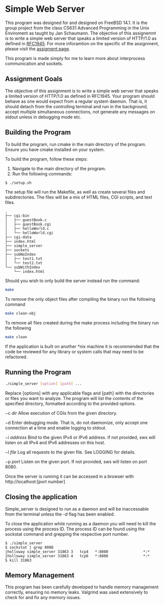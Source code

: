 # Simple Web Server
This program was designed for and designed on FreeBSD 14.1. It is the group project from the class CS631 Advanced Programming in the Unix Enviroment as taught by Jan Schaumann.
The objective of this assignemnt is to write a simple web server that speaks a limited version of HTTP/1.0 as defined in [RFC1945](https://www.rfc-editor.org/rfc/rfc1945.html). For more inforamtion on the specific of the assignment, please visit the [assigment page](https://stevens.netmeister.org/631/f23-group-project.html).

This program is made simply for me to learn more about interprocess communication and sockets.

## Assignment Goals
The objective of this assignment is to write a simple web server that speaks a limited version of HTTP/1.0 as defined in RFC1945.
Your program should behave as one would expect from a regular system daemon. That is, it should detach from the controlling terminal and run in the background, accept multiple simultaneous connections, not generate any messages on stdout unless in debugging mode etc.


## Building the Program
To build the program, run cmake in the main directory of the program. Ensure you have cmake installed on your system.

To build the program, follow these steps:

1. Navigate to the main directory of the program.
2. Run the following commands:
```sh
$ ./setup.sh
```

The setup file will run the Makefile, as well as create several files and subdirectories. The files will be a mix of HTML files, CGI scripts, and text files.
```
.
├── cgi-bin
│   ├── guestBook.c
│   ├── guestBook.cgi
│   ├── helloWorld.c
│   └── helloWorld.cgi
├── cgi-data
├── index.html
├── simple_server
├── sockets
├── subNoIndex
│   ├── test1.txt
│   └── test2.txt
└── subWithIndex
    └── index.html
```


Should you wish to only build the server instead run the command:
```sh
make
```
To remove the only object files after compiling the binary run the following command
```sh
make clean-obj
```

To remove all files created during the make process including the binary run the following
```sh
make clean
```

If the application is built on another *nix machine it is recommended that the code be reviewed for any library or system calls that may need to be refactored.

## Running the Program

```sh
./simple_server [option] [path] ...
```

Replace [options] with any applicable flags and [path] with the directories or files you want to analyze. The program will list the contents of the specified directory, formatted according to the provided options.

−c *dir* Allow execution of CGIs from the given directory. 

−d Enter debugging mode. That is, do not daemonize, only accept one connection at a time
and enable logging to stdout.

−i *address* Bind to the given IPv4 or IPv6 address. If not provided, sws will listen on all IPv4 and
IPv6 addresses on this host.

−l *file* Log all requests to the given file. See LOGGING for details.

−p *port* Listen on the given port. If not provided, sws will listen on port 8080.

Once the server is running it can be accessed in a browser with http://localhost:[port number]

## Closing the application

Simple_server is designed to run as a daemon and will be inaccessable from the terminal unless the *-d* flag has been enabled.

To close the application while running as a daemon you will need to kill the process using the process ID. The process ID can be found using the sockstat command and grepping the respective port number.
```
$ ./simple_server 
$ sockstat | grep 8080
jholloway simple_server 31863 3   tcp4   *:8080                *:*
jholloway simple_server 31863 4   tcp6   *:8080                *:*
$ kill 31863
```

## Memory Management
This program has been carefully developed to handle memory management correctly, ensuring no memory leaks. Valgrind was used extensively to check for and fix any memory issues.


